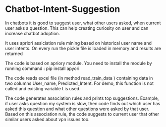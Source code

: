 # Chatbot-Intent-Suggestion
In chatbots it is good to suggest user, what other users asked, when current user asks a question. This can help creating curiosity on user and can increase chatbot adoption.

It uses apriori assiciation rule mining based on historical user name and user intents. On every run the pickle file is loaded in memory and results are returned

The code is based on apriory module. You need to install the module by running command : pip install apyori 

The code reads excel file (in method read_train_data ) containing data in two columns User_name, Predicted_Intent. For demo, this function is not called and existing variable t is used.

The code generates association rules and prints top suggestions. 
Example, if user asks question my system is slow, then code finds out which user has asked this question and what other questions were asked by that user. Based on this association rule, the code suggests to current user that other similar users asked about vpn issues too.
